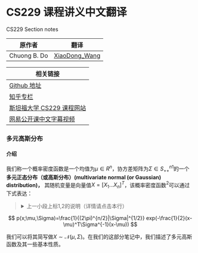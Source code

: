 # CS229 课程讲义中文翻译
CS229 Section notes

|原作者|翻译|
|---|---|
|Chuong B. Do|[XiaoDong_Wang](https://github.com/Dongzhixiao) |


|相关链接|
|---|
|[Github 地址](https://github。com/Kivy-CN/Stanford-CS-229-CN)|
|[知乎专栏](https://zhuanlan。zhihu。com/MachineLearn)|
|[斯坦福大学 CS229 课程网站](http://cs229。stanford。edu/)|
|[网易公开课中文字幕视频](http://open。163。com/movie/2008/1/M/C/M6SGF6VB4_M6SGHFBMC。html)|


### 多元高斯分布

#### 介绍

我们称一个概率密度函数是一个均值为$\mu\in R^n$，协方差矩阵为$\Sigma\in S_{++}^n$$^1$的一个**多元正态分布（或高斯分布）(multivariate normal (or Gaussian) distribution)，** 其随机变量是向量值$X=[X_1\dots X_n]^T$，该概率密度函数$^2$可以通过下式表达：

<blockquote><details><summary>上一小段上标1,2的说明（详情请点击本行）</summary>

1 复习一下线性代数章节中介绍的$S_{++}^n$是一个对称正定的$n\times n$矩阵空间，定义为：

$$
S_{++}^n=\{A\in R^{n\times n}:A=A^T\quad and\quad x^TAx>0\quad for\quad all\quad x\in R^n\quad such\quad that\quad x\neq 0\}
$$

2 在我们的这部分笔记中，不使用$f_X(\bullet)$（如概率论注释一节所述），而是使用符号$p(\bullet)$代表概率密度函数。

</details></blockquote>

$$
p(x;\mu,\Sigma)=\frac{1}{(2\pi)^{n/2}|\Sigma|^{1/2}} exp(-\frac{1}{2}(x-\mu)^T\Sigma^{-1}(x-\mu))
$$

我们可以将其简写做$X\sim\mathcal{N}(\mu,\Sigma)$。在我们的这部分笔记中，我们描述了多元高斯函数及其一些基本性质。

